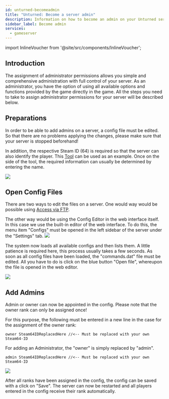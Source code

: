 ```yaml
---
id: unturned-becomeadmin
title: "Unturned: Become a server admin"
description: Information on how to become an admin on your Unturned server from ZAP-Hosting - ZAP-Hosting.com documentation
sidebar_label: Become admin
services:
  - gameserver
---
```


import InlineVoucher from '@site/src/components/InlineVoucher';

## Introduction
The assignment of administrator permissions allows you simple and comprehensive administration with full control of your server. As an administrator, you have the option of using all available options and functions provided by the game directly in the game. All the steps you need to take to assign administrator permissions for your server will be described below. 
<InlineVoucher />

## Preparations

In order to be able to add admins on a server, a config file must be edited. So that there are no problems applying the changes, please make sure that your server is stopped beforehand!

In addition, the respective Steam ID (64) is required so that the server can also identify the player. This [Tool](https://steamidfinder.com/) can be used as an example.
Once on the side of the tool, the required information can usually be determined by entering the name.

![](https://screensaver01.zap-hosting.com/index.php/s/72YkRLBXE77NJQ5/preview)

## Open Config Files

There are two ways to edit the files on a server.
One would way would be possible using [Access via FTP](gameserver-ftpaccess.md).

The other way would be using the Config Editor in the web interface itself. 
In this case we use the built-in editor of the web interface. To do this, the menu item "Configs" must be opened in the left sidebar of the server under the "Settings" tab.
![](https://screensaver01.zap-hosting.com/index.php/s/x872MGFpMLbTBj2/preview)

The system now loads all available configs and then lists them. A little patience is required here, this process usually takes a few seconds. As soon as all config files have been loaded, the "commands.dat" file must be edited. All you have to do is click on the blue button "Open file", whereupon the file is opened in the web editor.

![](https://screensaver01.zap-hosting.com/index.php/s/9mZyJKX6xCTeDeA/preview)

## Add Admins

Admin or owner can now be appointed in the config. Please note that the owner rank can only be assigned once!

For this purpose, the following must be entered in a new line in the case for the assignment of the owner rank:

`owner Steam64IDReplacedHere //<-- Must be replaced with your own Steam64-ID`

For adding an Administrator, the "owner" is simply replaced by "admin".

`admin Steam64IDReplacedHere //<-- Must be replaced with your own Steam64-ID`

![](https://screensaver01.zap-hosting.com/index.php/s/i6PpdsfK6spBECj/preview)

After all ranks have been assigned in the config, the config can be saved with a click on "Save". The server can now be restarted and all players entered in the config receive their rank automatically.
